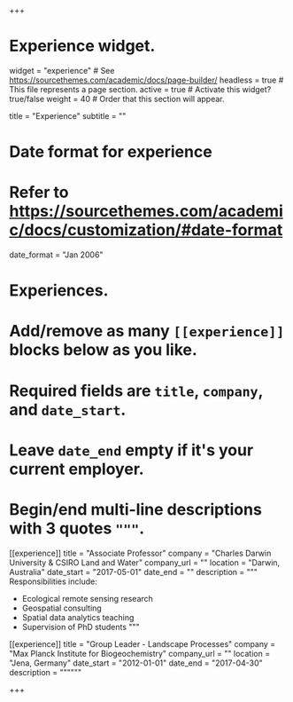 +++
# Experience widget.
widget = "experience"  # See https://sourcethemes.com/academic/docs/page-builder/
headless = true  # This file represents a page section.
active = true  # Activate this widget? true/false
weight = 40  # Order that this section will appear.

title = "Experience"
subtitle = ""

# Date format for experience
#   Refer to https://sourcethemes.com/academic/docs/customization/#date-format
date_format = "Jan 2006"

# Experiences.
#   Add/remove as many `[[experience]]` blocks below as you like.
#   Required fields are `title`, `company`, and `date_start`.
#   Leave `date_end` empty if it's your current employer.
#   Begin/end multi-line descriptions with 3 quotes `"""`.
[[experience]]
  title = "Associate Professor"
  company = "Charles Darwin University & CSIRO Land and Water"
  company_url = ""
  location = "Darwin, Australia"
  date_start = "2017-05-01"
  date_end = ""
  description = """
  Responsibilities include:

  * Ecological remote sensing research
  * Geospatial consulting
  * Spatial data analytics teaching
  * Supervision of PhD students
  """

[[experience]]
  title = "Group Leader - Landscape Processes"
  company = "Max Planck Institute for Biogeochemistry"
  company_url = ""
  location = "Jena, Germany"
  date_start = "2012-01-01"
  date_end = "2017-04-30"
  description = """"""

+++
